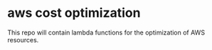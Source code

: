 # aws cost optimization
This repo will contain lambda functions for the optimization of AWS resources.
